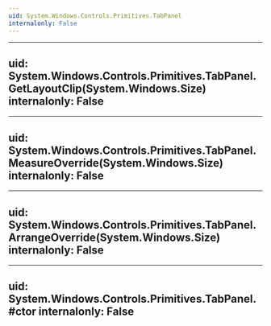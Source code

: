 ```yaml
---
uid: System.Windows.Controls.Primitives.TabPanel
internalonly: False
---
```


---
uid: System.Windows.Controls.Primitives.TabPanel.GetLayoutClip(System.Windows.Size)
internalonly: False
---

---
uid: System.Windows.Controls.Primitives.TabPanel.MeasureOverride(System.Windows.Size)
internalonly: False
---

---
uid: System.Windows.Controls.Primitives.TabPanel.ArrangeOverride(System.Windows.Size)
internalonly: False
---

---
uid: System.Windows.Controls.Primitives.TabPanel.#ctor
internalonly: False
---
